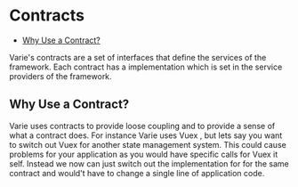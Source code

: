# Contracts

* [Why Use a Contract?](#why-use-a-contract?)

Varie's contracts are a set of interfaces that define the services of the framework. Each contract has a implementation which is set in the service providers of the framework.

## Why Use a Contract?

Varie uses contracts to provide loose coupling and to provide a sense of what a contract does. For instance Varie uses Vuex , but lets say you want to switch out Vuex for another state management system. This could cause problems for your application as you would have specific calls for Vuex it self. Instead we now can just switch out the implementation for for the same contract and would't have to change a single line of application code.
